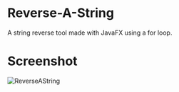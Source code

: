 # Reverse-A-String
A string reverse tool made with JavaFX using a for loop.

# Screenshot
![ReverseAString](https://user-images.githubusercontent.com/77031044/105560915-4a5ef200-5ce3-11eb-8531-14b91e87b6ac.png)


